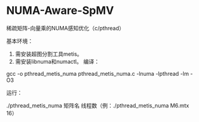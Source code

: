 # NUMA-Aware-SpMV
稀疏矩阵-向量乘的NUMA感知优化（c/pthread）

基本环境：
  1. 需安装超图分割工具metis。
  2. 需安装libnuma和numactl。
编译：

  gcc -o pthread_metis_numa pthread_metis_numa.c -lnuma -lpthread -lm -O3
  
运行：

  ./pthread_metis_numa 矩阵名 线程数（例：./pthread_metis_numa M6.mtx 16）
